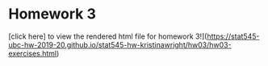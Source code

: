 # Homework 3

[click here] to view the rendered html file for homework 3!](https://stat545-ubc-hw-2019-20.github.io/stat545-hw-kristinawright/hw03/hw03-exercises.html)
